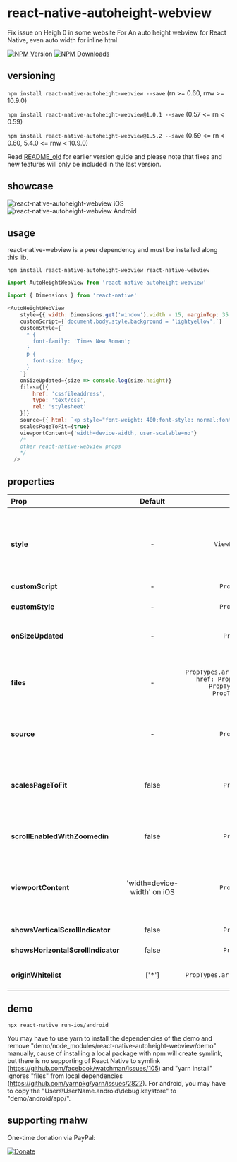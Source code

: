 # react-native-autoheight-webview

Fix issue on Heigh 0 in some website For An auto height webview for React Native, even auto width for inline html.

[![NPM Version](http://img.shields.io/npm/v/react-native-autoheight-webview.svg?style=flat-square)](https://www.npmjs.com/package/react-native-autoheight-webview)
[![NPM Downloads](https://img.shields.io/npm/dt/react-native-autoheight-webview.svg?style=flat-square)](https://www.npmjs.com/package/react-native-autoheight-webview)

## versioning

`npm install react-native-autoheight-webview --save` (rn >= 0.60, rnw >= 10.9.0)

`npm install react-native-autoheight-webview@1.0.1 --save` (0.57 <= rn < 0.59)

`npm install react-native-autoheight-webview@1.5.2 --save` (0.59 <= rn < 0.60, 5.4.0 <= rnw < 10.9.0)

Read [README_old](./README_old.md) for earlier version guide and please note that fixes and new features will only be included in the last version.

## showcase

![react-native-autoheight-webview iOS](https://media.giphy.com/media/tocJYDUGCgwac0kkyB/giphy.gif)&nbsp;
![react-native-autoheight-webview Android](https://media.giphy.com/media/9JyX1wZshYIxuPklHK/giphy.gif)

## usage

react-native-webview is a peer dependency and must be installed along this lib.
```
npm install react-native-autoheight-webview react-native-webview
```

```javascript
import AutoHeightWebView from 'react-native-autoheight-webview'

import { Dimensions } from 'react-native'

<AutoHeightWebView
    style={{ width: Dimensions.get('window').width - 15, marginTop: 35 }}
    customScript={`document.body.style.background = 'lightyellow';`}
    customStyle={`
      * {
        font-family: 'Times New Roman';
      }
      p {
        font-size: 16px;
      }
    `}
    onSizeUpdated={size => console.log(size.height)}
    files={[{
        href: 'cssfileaddress',
        type: 'text/css',
        rel: 'stylesheet'
    }]}
    source={{ html: `<p style="font-weight: 400;font-style: normal;font-size: 21px;line-height: 1.58;letter-spacing: -.003em;">Tags are great for describing the essence of your story in a single word or phrase, but stories are rarely about a single thing. <span style="background-color: transparent !important;background-image: linear-gradient(to bottom, rgba(146, 249, 190, 1), rgba(146, 249, 190, 1));">If I pen a story about moving across the country to start a new job in a car with my husband, two cats, a dog, and a tarantula, I wouldn’t only tag the piece with “moving”. I’d also use the tags “pets”, “marriage”, “career change”, and “travel tips”.</span></p>` }}
    scalesPageToFit={true}
    viewportContent={'width=device-width, user-scalable=no'}
    /*
    other react-native-webview props
    */
  />
```

## properties

| Prop                         | Default |                                                      Type                                                       | Description                                                                                                                                                                                                  |
| :--------------------------- | :-----: | :-------------------------------------------------------------------------------------------------------------: | :----------------------------------------------------------------------------------------------------------------------------------------------------------------------------------------------------------- |
| __style__                        |    -    |                                              `ViewPropTypes.style`                                              | The width of this component will be the width of screen by default, if there are some text selection issues on iOS, the width should be reduced more than 15 and the marginTop should be added more than 35. |
| __customScript__                 |    -    |                                               `PropTypes.string`                                                | -                                                                                                                                                                                                            |
| __customStyle__                  |    -    |                                               `PropTypes.string`                                                | The custom css content will be added to the page's `<head>`.                                                                                                                                                 |
| __onSizeUpdated__                |    -    |                                                `PropTypes.func`                                                 | Either updated height or width will trigger onSizeUpdated.                                                                                                                                                   |
| __files__                        |    -    | `PropTypes.arrayOf(PropTypes.shape({ href: PropTypes.string, type: PropTypes.string, rel: PropTypes.string }))` | Using local or remote files. To add local files: Add files to android/app/src/main/assets/ (depends on baseUrl) on android; add files to web/ (depends on baseUrl) on iOS.                                   |
| __source__                       |    -    |                                               `PropTypes.object`                                                | BaseUrl now contained by source. 'web/' by default on iOS; 'file:///android_asset/' by default on Android or uri.                                                                                            |
| __scalesPageToFit__              |  false  |                                                `PropTypes.bool`                                                 | False by default (different from react-native-webview which true by default on Android). When scalesPageToFit was enabled, it will apply the scale of the page directly.    |
| __scrollEnabledWithZoomedin__                     |  false   |                                                `PropTypes.bool`                                                 | Making the webview scrollable on iOS when zoomed in even if scrollEnabled is false.                                                                        |
| __viewportContent__                     |  'width=device-width' on iOS   |                                                `PropTypes.string`                                                 | Please note that 'width=device-width' with scalesPageToFit may cause some layout issues on Android, for these conditions, using __customScript__ prop to apply custom viewport meta.                                                                        |
| __showsVerticalScrollIndicator__ |  false  |                                                `PropTypes.bool`                                                 | False by default (different from react-native-webview).                                                                                                                                                      |
| __showsHorizontalScrollIndicator__ |  false  |                                                `PropTypes.bool`                                                 | False by default (different from react-native-webview).                                                                                                                                                      |
| __originWhitelist__              |  ['*']  |                                      `PropTypes.arrayOf(PropTypes.string)`                                      |  Validate any origin by default cause of most cases using static HTML concerns.                                                                                                                                                                                                           |

## demo

```
npx react-native run-ios/android
```

You may have to use yarn to install the dependencies of the demo and remove "demo/node_modules/react-native-autoheight-webview/demo" manually, cause of installing a local package with npm will create symlink, but there is no supporting of React Native to symlink (https://github.com/facebook/watchman/issues/105) and "yarn install" ignores "files" from local dependencies (https://github.com/yarnpkg/yarn/issues/2822).
For android, you may have to copy the "Users\UserName\.android\debug.keystore" to "demo/android/app/".

## supporting rnahw

One-time donation via PayPal:

[![Donate](https://img.shields.io/badge/Donate-PayPal-green.svg)](https://www.paypal.me/iou90)
